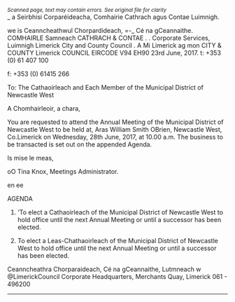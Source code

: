 *<small>Scanned page, text may contain errors. See original file for clarity</small>*  
_ a Seirbhisi Corparéideacha,
Comhairie Cathrach agus Contae Luimnigh.

we is Ceanncheathwul Chorpardideach,
=-_ Cé na gCeannaithe.
COMHAIRLE Samneach
CATHRACH & CONTAE
. . Corporate Services,
Luimnigh Limerick City and County Council
. A Mi
Limerick ag mon
CITY & COUNTY Limerick
COUNCIL
EIRCODE V94 EH90
23rd June, 2017. t: +353 (0) 61 407 100

f: +353 (0) 61415 266

To: The Cathaoirleach and Each Member of the Municipal District of Newcastle West

A Chomhairleoir, a chara,

You are requested to attend the Annual Meeting of the Municipal District of Newcastle West to be held
at, Aras William Smith OBrien, Newcastle West, Co.Limerick on Wednesday, 28th June, 2017, at 10.00
a.m. The business to be transacted is set out on the appended Agenda.

Is mise le meas,

oO
Tina Knox,
Meetings Administrator.

en ee

AGENDA

1. ‘To elect a Cathaoirleach of the Municipal District of Newcastle West to hold office until the next
Annual Meeting or until a successor has been elected.

2. To elect a Leas-Chathaoirleach of the Municipal District of Newcastle West to hold office until the
next Annual Meeting or until a successor has been elected.

Ceanncheathra Chorparaideach, Cé na gCeannaithe, Lutmneach w @LimerickCouncil
Corporate Headquarters, Merchants Quay, Limerick 061 - 496200

---
